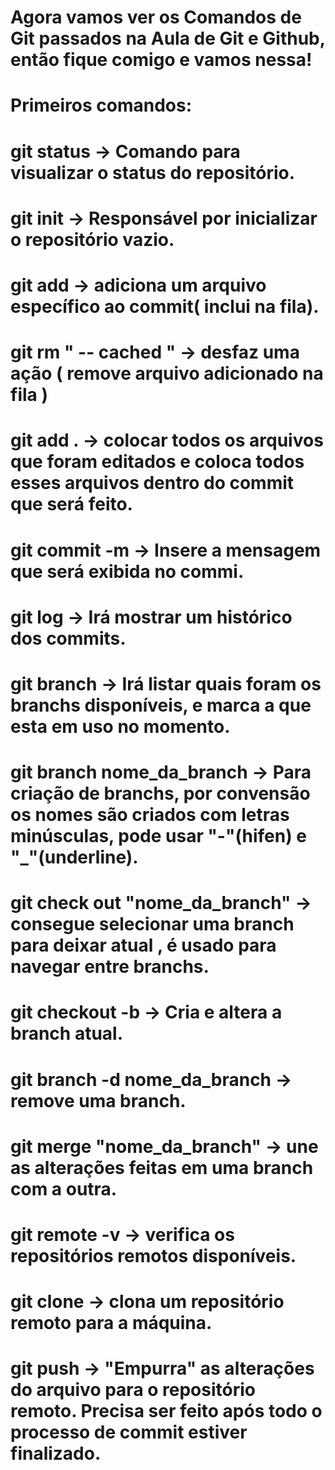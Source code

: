 #  Agora vamos ver os Comandos de Git passados na Aula de Git e Github, então fique comigo e vamos nessa!

# Primeiros comandos:

# git status                      -> Comando para visualizar o status do repositório.
# git init                        -> Responsável por inicializar o repositório vazio.
# git add                         -> adiciona um arquivo específico ao commit( inclui na fila).
# git rm " -- cached <file>"      -> desfaz uma ação ( remove arquivo adicionado na fila )
# git add .                       -> colocar todos os arquivos que foram editados e coloca todos esses arquivos dentro do commit que será feito.
# git commit -m		          -> Insere a mensagem que será exibida no commi.
# git log                         ->  Irá mostrar um histórico dos commits.
# git branch                      ->  Irá listar quais foram os branchs disponíveis, e marca a que esta em uso no momento.
# git branch nome_da_branch       ->  Para criação de branchs, por convensão os nomes são criados com letras minúsculas, pode usar "-"(hifen) e "_"(underline).
# git check out "nome_da_branch"  -> consegue selecionar uma branch para deixar atual , é usado para navegar entre branchs.
# git checkout -b                 ->  Cria e altera a branch atual.
# git branch -d nome_da_branch    -> remove uma branch.
# git merge "nome_da_branch"      ->  une as alterações feitas em uma branch com a outra.
# git remote -v                   -> verifica os repositórios remotos disponíveis.
# git clone                       ->  clona um repositório remoto para a máquina.
# git push                        ->  "Empurra" as alterações do arquivo para o repositório remoto. Precisa ser feito após todo o processo de commit estiver finalizado.


 

